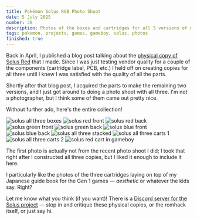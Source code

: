 ```yaml
---
title: Pokémon Solus RGB Photo Shoot
date: 5 July 2025
number: 38
description: Photos of the boxes and cartridges for all 3 versions of my romhack, Pokémon Solus RGB.
tags: pokemon, projects, games, gameboy, solus, photos
finished: true
---
```


Back in April, I published a blog post talking about the [physical copy of Solus Red](/blog/physical-pokemon-solus-red) that I made. Since I was just testing vendor quality for a couple of the components (cartridge label, PCB, etc.) I held off on creating copies for all three until I knew I was satisfied with the quality of all the parts.

Shortly after that blog post, I acquired the parts to make the remaining two versions, and I just got around to doing a photo shoot with all three. I'm not a photographer, but I think some of them came out pretty nice.

Without further ado, here's the entire collection!

![solus all three boxes](../static/images/physical-solus-rgb/all_3_vertical.jpeg "solus all three boxes")
![solus red front](../static/images/physical-solus-rgb/red_front.jpeg "solus red front")
![solus red back](../static/images/physical-solus-rgb/red_back.jpeg "solus red back")
![solus green front](../static/images/physical-solus-rgb/green_front.jpeg "solus green front")
![solus green back](../static/images/physical-solus-rgb/green_back.jpeg "solus green back")
![solus blue front](../static/images/physical-solus-rgb/blue_front.jpeg "solus blue front")
![solus blue back](../static/images/physical-solus-rgb/blue_back.jpeg "solus blue back")
![solus all three stacked](../static/images/physical-solus-rgb/all_3_stacked.jpeg "solus all three stacked")
![solus all three carts 1](../static/images/physical-solus-rgb/all_3_carts_1.jpeg "solus all three carts 1")
![solus all three carts 2](../static/images/physical-solus-rgb/all_3_carts_2.jpeg "solus all three carts 2")
![solus red cart in gameboy](../static/images/physical-solus-rgb/solus_red_cart_gb.jpeg "solus red cart in gameboy")

The first photo is actually not from the recent photo shoot I did; I took that right after I constructed all three copies, but I liked it enough to include it here.

I particularly like the photos of the three cartridges laying on top of my Japanese guide book for the Gen 1 games — _aesthetic_ or whatever the kids say. Right?

Let me know what you think (if you want)! There is a [Discord server for the Solus project](https://discord.gg/YTxu5uM7r6) — stop in and critique these physical copies, or the romhack itself, or just say hi.